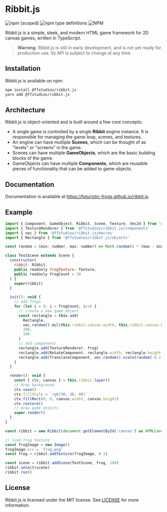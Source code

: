 # Ribbit.js

<p>
  <img alt="npm (scoped)" src="https://img.shields.io/npm/v/@ffstudios/ribbit.js">
  <img alt="npm type definitions" src="https://img.shields.io/npm/types/@ffstudios/ribbit.js">
  <img alt="NPM" src="https://img.shields.io/npm/l/@ffstudios/ribbit.js">
</p>

Ribbit.js is a simple, sleek, and modern HTML game framework for 2D canvas games, written in TypeScript.

> **Warning**: Ribbit.js is still in early development, and is not yet ready for production use. Its API is subject to change at any time.

## Installation

Ribbit.js is available on npm:

```bash
npm install @ffstudios/ribbit.js
yarn add @ffstudios/ribbit.js
```

## Architecture

Ribbit.js is object-oriented and is built around a few core concepts:

- A single game is controlled by a single **Ribbit** engine instance. It is responsible for managing the game loop, scenes, and textures.
- An engine can have multiple **Scenes**, which can be thought of as "levels" or "screens" in the game.
- Scenes can have multiple **GameObjects**, which are the basic building blocks of the game.
- GameObjects can have multiple **Components**, which are reusable pieces of functionality that can be added to game objects.

## Documentation

Documentation is available at <https://futuristic-frogs.github.io/ribbit.js>.

## Example

```js
import { Component, GameObject, Ribbit, Scene, Texture, Vec2d } from '@ffstudios/ribbit.js'
import { TextureRenderer } from '@ffstudios/ribbit.js/components'
import { vec } from '@ffstudios/ribbit.js/macros'
import { Rectangle } from '@ffstudios/ribbit.js/objects'

const random = (min: number, max: number) => Math.random() * (max - min) + min

class TestScene extends Scene {
  constructor(
    ribbit: Ribbit,
    public readonly frogTexture: Texture,
    public readonly frogCount = 10
  ) {
    super(ribbit)
  }

  init(): void {
    // add frogs
    for (let i = 0; i < frogCount; i++) {
      // create a new game object
      const rectangle = this.add(
        Rectangle,
        vec.random().mul(this.ribbit.canvas.width, this.ribbit.canvas.height),
        100,
        100
      )
      // add components
      rectangle.add(TextureRenderer, frog)
      rectangle.add(RotateComponent, rectangle.width, rectangle.height, random(0, 0.01))
      rectangle.add(TranslateComponent, vec.random().scale(random(-0.2, 0.2)))
    }
  }

  render(): void {
    const { ctx, canvas } = this.ribbit.layer()
    // draw background
    ctx.save()
    ctx.fillStyle = `rgb(30, 30, 40)`
    ctx.fillRect(0, 0, canvas.width, canvas.height)
    ctx.restore()
    // draw game objects
    super.render()
  }
}

const ribbit = new Ribbit(document.getElementById('canvas') as HTMLCanvasElement)

// load frog texture
const frogImage = new Image()
frogImage.src = 'frog.png'
const frog = ribbit.addTexture(frogImage, 0.1)

const scene = ribbit.addScene(TestScene, frog, 100)
ribbit.select(scene)
ribbit.run()
```

## License

Ribbit.js is licensed under the MIT license. See [LICENSE](LICENSE) for more information.
